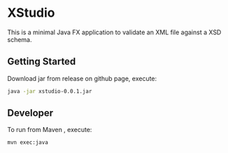 # XStudio

This is a minimal Java FX application to validate an XML file against a XSD schema.

## Getting Started

Download jar from release on github page, execute:
```sh
java -jar xstudio-0.0.1.jar
```

## Developer

To run from Maven , execute:
```sh
mvn exec:java
```

